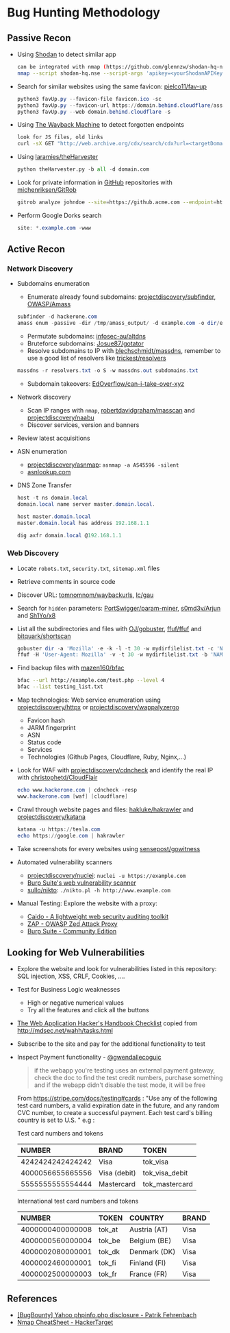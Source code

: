 # Bug Hunting Methodology

## Passive Recon

* Using [Shodan](https://www.shodan.io/) to detect similar app

  ```bash
  can be integrated with nmap (https://github.com/glennzw/shodan-hq-nse)
  nmap --script shodan-hq.nse --script-args 'apikey=<yourShodanAPIKey>,target=<hackme>'
  ```

* Search for similar websites using the same favicon: [pielco11/fav-up](https://github.com/pielco11/fav-up)

  ```ps1
  python3 favUp.py --favicon-file favicon.ico -sc
  python3 favUp.py --favicon-url https://domain.behind.cloudflare/assets/favicon.ico -sc
  python3 favUp.py --web domain.behind.cloudflare -s
  ```

* Using [The Wayback Machine](https://archive.org/web/) to detect forgotten endpoints

  ```bash
  look for JS files, old links
  curl -sX GET "http://web.archive.org/cdx/search/cdx?url=<targetDomain.com>&output=text&fl=original&collapse=urlkey&matchType=prefix"
  ```

* Using [laramies/theHarvester](https://github.com/laramies/theHarvester)

  ```python
  python theHarvester.py -b all -d domain.com
  ```

* Look for private information in [GitHub](https://github.com) repositories with [michenriksen/GitRob](https://github.com/michenriksen/gitrob.git)

  ```bash
  gitrob analyze johndoe --site=https://github.acme.com --endpoint=https://github.acme.com/api/v3 --access-tokens=token1,token2
  ```

* Perform Google Dorks search

  ```ps1
  site: *.example.com -www
  ```

## Active Recon

### Network Discovery

* Subdomains enumeration
    * Enumerate already found subdomains: [projectdiscovery/subfinder](https://github.com/projectdiscovery/subfinder), [OWASP/Amass](https://github.com/OWASP/Amass)

  ```ps1
  subfinder -d hackerone.com
  amass enum -passive -dir /tmp/amass_output/ -d example.com -o dir/example.com
  ```

    * Permutate subdomains: [infosec-au/altdns](https://github.com/infosec-au/altdns)
    * Bruteforce subdomains: [Josue87/gotator](https://github.com/Josue87/gotator)
    * Resolve subdomains to IP with [blechschmidt/massdns](https://github.com/blechschmidt/massdns), remember to use a good list of resolvers like [trickest/resolvers](https://github.com/trickest/resolvers)

    ```ps1
    massdns -r resolvers.txt -o S -w massdns.out subdomains.txt
    ```

    * Subdomain takeovers: [EdOverflow/can-i-take-over-xyz](https://github.com/EdOverflow/can-i-take-over-xyz)

* Network discovery
    * Scan IP ranges with `nmap`, [robertdavidgraham/masscan](https://github.com/robertdavidgraham/masscan) and [projectdiscovery/naabu](https://github.com/projectdiscovery/naabu)
    * Discover services, version and banners

* Review latest acquisitions

* ASN enumeration
    * [projectdiscovery/asnmap](https://github.com/projectdiscovery/asnmap): `asnmap -a AS45596 -silent`
    * [asnlookup.com](http://www.asnlookup.com)

* DNS Zone Transfer

  ```ps1
  host -t ns domain.local
  domain.local name server master.domain.local.

  host master.domain.local        
  master.domain.local has address 192.168.1.1
 
  dig axfr domain.local @192.168.1.1
  ```

### Web Discovery

* Locate `robots.txt`, `security.txt`, `sitemap.xml` files
* Retrieve comments in source code
* Discover URL: [tomnomnom/waybackurls](https://github.com/tomnomnom/waybackurls), [lc/gau](https://github.com/lc/gau)
* Search for `hidden` parameters: [PortSwigger/param-miner](https://github.com/PortSwigger/param-miner), [s0md3v/Arjun](https://github.com/s0md3v/Arjun) and [Sh1Yo/x8](https://github.com/Sh1Yo/x8)

* List all the subdirectories and files with [OJ/gobuster](https://github.com/OJ/gobuster), [ffuf/ffuf](https://github.com/ffuf/ffuf) and [bitquark/shortscan](https://github.com/bitquark/shortscan)

  ```ps1
  gobuster dir -a 'Mozilla' -e -k -l -t 30 -w mydirfilelist.txt -c 'NAME1=VALUE1; NAME2=VALUE2' -u 'https://example.com/'
  ffuf -H 'User-Agent: Mozilla' -v -t 30 -w mydirfilelist.txt -b 'NAME1=VALUE1; NAME2=VALUE2' -u 'https://example.com/FUZZ'
  ```

* Find backup files with [mazen160/bfac](https://github.com/mazen160/bfac)

  ```bash
  bfac --url http://example.com/test.php --level 4
  bfac --list testing_list.txt
  ```

* Map technologies: Web service enumeration using [projectdiscovery/httpx](https://github.com/projectdiscovery/httpx) or [projectdiscovery/wappalyzergo](https://github.com/projectdiscovery/wappalyzergo)
    * Favicon hash
    * JARM fingerprint
    * ASN
    * Status code
    * Services
    * Technologies (Github Pages, Cloudflare, Ruby, Nginx,...)

* Look for WAF with [projectdiscovery/cdncheck](https://github.com/projectdiscovery/cdncheck) and identify the real IP with [christophetd/CloudFlair](https://github.com/christophetd/CloudFlair)

  ```ps1
  echo www.hackerone.com | cdncheck -resp
  www.hackerone.com [waf] [cloudflare]
  ```

* Crawl through website pages and files: [hakluke/hakrawler](https://github.com/hakluke/hakrawler) and [projectdiscovery/katana](https://github.com/projectdiscovery/katana)

  ```ps1
  katana -u https://tesla.com
  echo https://google.com | hakrawler
  ```

* Take screenshots for every websites using [sensepost/gowitness](https://github.com/sensepost/gowitness)

* Automated vulnerability scanners
    * [projectdiscovery/nuclei](https://github.com/projectdiscovery/nuclei): `nuclei -u https://example.com`
    * [Burp Suite's web vulnerability scanner](https://portswigger.net/burp/vulnerability-scanner)
    * [sullo/nikto](https://github.com/sullo/nikto): `./nikto.pl -h http://www.example.com`

* Manual Testing: Explore the website with a proxy:
    * [Caido - A lightweight web security auditing toolkit](https://caido.io/)
    * [ZAP - OWASP Zed Attack Proxy](https://www.zaproxy.org/)
    * [Burp Suite - Community Edition](https://portswigger.net/burp/communitydownload)

## Looking for Web Vulnerabilities

* Explore the website and look for vulnerabilities listed in this repository: SQL injection, XSS, CRLF, Cookies, ....
* Test for Business Logic weaknesses
    * High or negative numerical values
    * Try all the features and click all the buttons
* [The Web Application Hacker's Handbook Checklist](https://gist.github.com/gbedoya/10935137) copied from <http://mdsec.net/wahh/tasks.html>

* Subscribe to the site and pay for the additional functionality to test

* Inspect Payment functionality - [@gwendallecoguic](https://twitter.com/gwendallecoguic/status/988138794686779392)
  > if the webapp you're testing uses an external payment gateway, check the doc to find the test credit numbers, purchase something and if the webapp didn't disable the test mode, it will be free

  From <https://stripe.com/docs/testing#cards> : "Use any of the following test card numbers, a valid expiration date in the future, and any random CVC number, to create a successful payment. Each test card's billing country is set to U.S. "
  e.g :

  Test card numbers and tokens  

  | NUMBER           | BRAND          | TOKEN          |
  | :-------------   | :------------- | :------------- |
  | 4242424242424242 | Visa           | tok_visa       |
  | 4000056655665556 | Visa (debit)   | tok_visa_debit |
  | 5555555555554444 | Mastercard     | tok_mastercard |

  International test card numbers and tokens

  | NUMBER           | TOKEN          | COUNTRY        | BRAND          |
  | :-------------   | :------------- | :------------- | :------------- |
  | 4000000400000008 | tok_at         | Austria (AT)   | Visa           |
  | 4000000560000004 | tok_be         | Belgium (BE)   | Visa           |
  | 4000002080000001 | tok_dk         | Denmark (DK)   | Visa           |
  | 4000002460000001 | tok_fi         | Finland (FI)   | Visa           |
  | 4000002500000003 | tok_fr         | France (FR)    | Visa           |

## References

* [[BugBounty] Yahoo phpinfo.php disclosure - Patrik Fehrenbach](http://blog.it-securityguard.com/bugbounty-yahoo-phpinfo-php-disclosure-2/)
* [Nmap CheatSheet - HackerTarget](https://hackertarget.com/nmap-cheatsheet-a-quick-reference-guide/)
